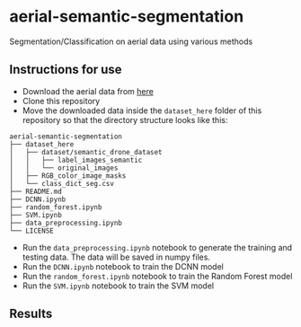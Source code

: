# aerial-semantic-segmentation
Segmentation/Classification on aerial data using various methods


## Instructions for use 
- Download the aerial data from [here](https://www.kaggle.com/datasets/bulentsiyah/semantic-drone-dataset?resource=download) 
- Clone this repository
- Move the downloaded data inside the `dataset_here` folder of this repository so that the directory structure looks like this:
```
aerial-semantic-segmentation
├── dataset_here
│   ├── dataset/semantic_drone_dataset 
│   │   ├── label_images_semantic
│   │   └── original_images
│   ├── RGB_color_image_masks
│   └── class_dict_seg.csv
├── README.md
├── DCNN.ipynb
├── random_forest.ipynb
├── SVM.ipynb
├── data_preprocessing.ipynb
└── LICENSE
```

- Run the `data_preprocessing.ipynb` notebook to generate the training and testing data. The data will be saved in numpy files.
- Run the `DCNN.ipynb` notebook to train the DCNN model
- Run the `random_forest.ipynb` notebook to train the Random Forest model
- Run the `SVM.ipynb` notebook to train the SVM model

## Results
